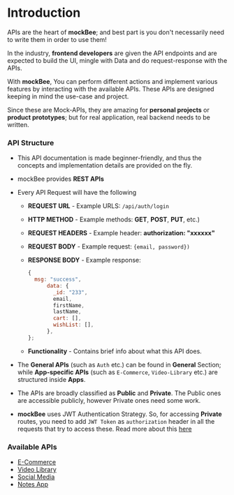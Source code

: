# Introduction

APIs are the heart of **mockBee**; and best part is you don't necessarily need to write them in order to use them!

In the industry, **frontend developers** are given the API endpoints and are expected to build the UI, mingle with Data and do request-response with the APIs.

With **mockBee**, You can perform different actions and implement various features by interacting with the available APIs. These APIs are designed keeping in mind the use-case and project.

Since these are Mock-APIs, they are amazing for **personal projects** or **product prototypes**; but for real application, real backend needs to be written.

### API Structure

- This API documentation is made beginner-friendly, and thus the concepts and implementation details are provided on the fly.
- mockBee provides **REST APIs**
- Every API Request will have the following

  - **REQUEST URL** - Example URLS: `/api/auth/login`
  - **HTTP METHOD** - Example methods: **GET**, **POST**, **PUT**, etc.)
  - **REQUEST HEADERS** - Example header: **authorization: "xxxxxx"**
  - **REQUEST BODY** - Example request: `{email, password})`
  - **RESPONSE BODY** -
    Example response:

    ```js
    {
      msg: "success",
          data: {
            _id: "233",
            email,
            firstName,
            lastName,
            cart: [],
            wishList: [],
          },
    };
    ```

  - **Functionality** - Contains brief info about what this API does.

- The **General APIs** (such as `Auth` etc.) can be found in **General** Section; while **App-specific APIs** (such as `E-Commerce`, `Video-Library` etc.) are structured inside **Apps**.
- The APIs are broadly classified as **Public** and **Private**. The Public ones are accessible publicly, however Private ones need some work.
- **mockBee** uses JWT Authentication Strategy. So, for accessing **Private** routes, you need to add `JWT Token` as `authorization` header in all the requests that try to access these. Read more about this [here](general/auth)

### Available APIs

- [E-Commerce](apps/e-commerce)
- [Video Library](apps/video-library)
- [Social Media](apps/social-media)
- [Notes App](apps/notes-app)
